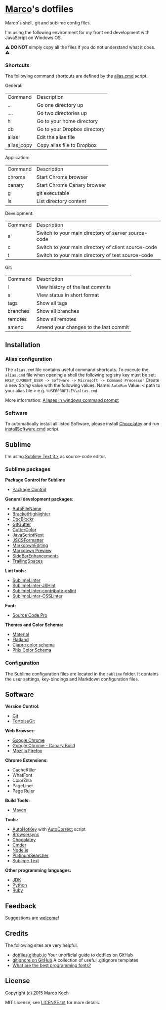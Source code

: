 # [Marco](https://github.com/markoch)'s dotfiles
Marco's shell, git and sublime config files.

I'm using the following environment for my front end development with JavaScript on Windows OS.

:warning: **DO NOT** simply copy all the files if you do not understand what it does. :warning:

### Shortcuts
The following command shortcuts are defined by the [alias.cmd](alias.cmd) script.

General:
<table>
    <tr><td>Command</td><td>Description</td></tr>
    <tr><td>..</td><td>Go one directory up</td></tr>
    <tr><td>....</td><td>Go two directories up</td></tr>
    <tr><td>h</td><td>Go to your home directory</td></tr>
    <tr><td>db</td><td>Go to your Dropbox directory</td></tr>
    <tr><td>alias</td><td>Edit the alias file</td></tr>
    <tr><td>alias_copy</td><td>Copy alias file to Dropbox</td></tr>
</table>

Application:
<table>
    <tr><td>Command</td><td>Description</td></tr>
    <tr><td>chrome</td><td>Start Chrome browser</td></tr>
    <tr><td>canary</td><td>Start Chrome Canary browser</td></tr>
    <tr><td>g</td><td>git executable</td></tr>
    <tr><td>ls</td><td>List directory content</td></tr>
</table>

Development:
<table>
<tr><td>Command</td><td>Description</td></tr>
<tr><td>s</td><td>Switch to your main directory of server source-code</td></tr>
<tr><td>c</td><td>Switch to your main directory of client source-code</td></tr>
<tr><td>t</td><td>Switch to your main directory of test source-code</td></tr>
</table>

Git:
<table>
<tr><td>Command</td><td>Description</td></tr>
<tr><td>l</td><td>View history of the last commits</td></tr>
<tr><td>s</td><td>View status in short format</td></tr>
<tr><td>tags</td><td>Show all tags</td></tr>
<tr><td>branches</td><td>Show all branches</td></tr>
<tr><td>remotes</td><td>Show all remotes</td></tr>
<tr><td>amend</td><td>Amend your changes to the last commit</td></tr>
</table>

## Installation
### Alias configuration
The `alias.cmd` file contains useful command shortcuts. To execute the `alias.cmd` file when opening a shell the following registry key must be set:
`HKEY_CURRENT_USER -> Software -> Microsoft -> Command Processor`
Create a new *String* value with the following values:
Name: `AutoRun`
Value: < path to your alias file > e.g. `%USERPROFILE%\alias.cmd`

More information:
[Aliases in windows command prompt](http://stackoverflow.com/questions/20530996/aliases-in-windows-command-prompt)

### Software
To automatically install all listed Software, please install [Chocolatey](https://chocolatey.org/) and run [installSoftware.cmd](installSoftware.cmd) script.

## Sublime
I'm using [Sublime Text 3.x](http://www.sublimetext.com/) as source-code editor.

### Sublime packages
**Package Control for Sublime**
* [Package Control](https://packagecontrol.io/installation)

**General development packages:**
* [AutoFileName](https://github.com/BoundInCode/AutoFileName)
* [BracketHighlighter](https://github.com/facelessuser/BracketHighlighter)
* [DocBlockr](https://github.com/spadgos/sublime-jsdocs)
* [GitGutter](https://github.com/jisaacks/GitGutter)
* [GutterColor](https://packagecontrol.io/packages/Gutter%20Color)
* [JavaScriptNext](https://github.com/Benvie/JavaScriptNext.tmLanguage)
* [JSCSFormatter](https://github.com/TheSavior/SublimeJSCSFormatter)
* [MarkdownEditing](https://packagecontrol.io/packages/MarkdownEditing)
* [Markdown Preview](https://github.com/revolunet/sublimetext-markdown-preview)
* [SideBarEnhancements](https://github.com/titoBouzout/SideBarEnhancements)
* [TrailingSpaces](https://github.com/SublimeText/TrailingSpaces)

**Lint tools:**
* [SublimeLinter](https://github.com/SublimeLinter/SublimeLinter3)
* [SublimeLinter-JSHint](https://github.com/SublimeLinter/SublimeLinter-jshint)
* [SublimeLinter-contribute-eslint](https://github.com/roadhump/SublimeLinter-eslint)
* [SublimeLinter-CSSLinter](https://github.com/SublimeLinter/SublimeLinter-csslint)

**Font:**
* [Source Code Pro](https://github.com/adobe-fonts/source-code-pro)

**Themes and Color Schema:**
* [Material](https://github.com/equinusocio/material-theme)
* [Flatland](https://github.com/thinkpixellab/flatland)
* [Ciapre color schema](https://github.com/vinhnx/Ciapre.tmTheme)
* [Phix Color Schema](https://github.com/stuartherbert/sublime-phix-color-scheme)

### Configuration
The Sublime configuration files are located in the `sublime` folder. It contains the user settings, key-bindings and Markdown configuration files.

## Software
**Version Control:**
* [Git](https://git-for-windows.github.io/)
* [TortoiseGit](https://tortoisegit.org/)

**Web Browser:**
* [Google Chrome](https://www.google.de/chrome/browser/desktop/)
* [Google Chrome - Canary Build](https://www.google.de/chrome/browser/canary.html)
* [Mozilla Firefox](https://www.mozilla.org/de/firefox/new/)

**Chrome Extensions:**
* CacheKiller
* WhatFont
* ColorZilla
* PageLiner
* Page Ruler

**Build Tools:**
* [Maven](https://maven.apache.org/)

**Tools:**
* [AutoHotKey](https://www.autohotkey.com/) with [AutoCorrect](https://www.autohotkey.com/download/AutoCorrect.ahk) script
* [Browsersync](http://www.browsersync.io/)
* [Chocolatey](https://chocolatey.org/)
* [Cmder](http://cmder.net/)
* [Node.js](https://nodejs.org/)
* [PlatinumSearcher](https://github.com/monochromegane/the_platinum_searcher)
* [Sublime Text](http://www.sublimetext.com/)

**Other programming languages:**
* [JDK](http://www.oracle.com/technetwork/java/javase/downloads/index.html)
* [Python](https://www.python.org/)
* [Ruby](https://www.ruby-lang.org)

## Feedback
Suggestions are [welcome](https://github.com/markoch/dotfiles/issues)!

## Credits
The following sites are very helpful.
* [dotfiles.github.io](https://dotfiles.github.io/) Your unofficial guide to dotfiles on GitHub
* [gitignore on GitHub](https://github.com/github/gitignore) A collection of useful .gitignore templates
* [What are the best programming fonts?](http://www.slant.co/topics/67/~programming-fonts)

## License
Copyright (c) 2015 Marco Koch

MIT License, see [LICENSE.txt](LICENSE.txt) for more details.
